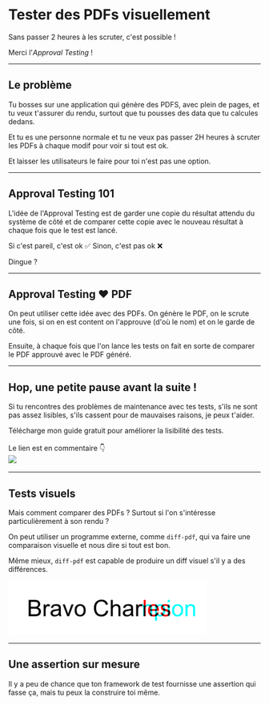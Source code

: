 <!--
theme:  your-theme
size: linkedin-portrait
paginate: true
header: Tester des PDFs visuellement
_header: ''
_footer: <a href="https://www.linkedin.com/in/charles-desneuf/"><img src="./charles-desneuf-square.png" class="profile-picture">Charles Desneuf</a>
footer: <a href="https://www.linkedin.com/in/charles-desneuf/">Charles Desneuf</a>
-->

# Tester des PDFs visuellement
Sans passer 2 heures à les scruter, c'est possible !

Merci l'_Approval Testing_ !

---


## Le problème

Tu bosses sur une application qui génère des PDFS, avec plein de pages, et tu veux t'assurer du rendu, surtout que tu pousses des data que tu calcules dedans. 

Et tu es une personne normale et tu ne veux pas passer 2H heures à scruter les PDFs à chaque modif pour voir si tout est ok.

<span class="small">Et laisser les utilisateurs le faire pour toi n'est pas une option.</span>

---

## Approval Testing 101

L'idée de l'Approval Testing est de garder une copie du résultat attendu du système de côté et de comparer cette copie avec le nouveau résultat à chaque fois que le test est lancé.

Si c'est pareil, c'est ok ✅
Sinon, c'est pas ok ❌

Dingue ?

---

## Approval Testing ❤️ PDF

On peut utiliser cette idée avec des PDFs. On génère le PDF, on le scrute une fois, si on en est content on l'approuve (d'où le nom) et on le garde de côté.

Ensuite, à chaque fois que l'on lance les tests on fait en sorte de comparer le PDF approuvé avec le PDF généré.

---
<!--
_footer: <img src="./charles-desneuf-square.png" class="profile-picture">Charles Desneuf
_paginate: skip
-->

## Hop, une petite pause avant la suite !

Si tu rencontres des problèmes de maintenance avec tes tests, s'ils ne sont pas assez lisibles, s'ils cassent pour de mauvaises raisons, je peux t'aider.
<div class="offer">
    <div class="offer-content">
    Télécharge mon guide gratuit pour améliorer la lisibilité des tests.<br /><br />Le lien est en commentaire 👇
    </div>
    <div class="offer-img">
    <a href="https://formation.charlesdesneuf.com/guide-gratuit-5-idees-pour-ameliorer-la-lisibilite-de-vos-tests-automatises?utm_medium=social&utm_source=linkedin&utm_campaign=carousel-Stubbing%20du%20temps%20%3A%20Prendre%20le%20contr%C3%B4le%20du%20syst%C3%A8me">
    <img src="https://formation.charlesdesneuf.com/content-assets/public/eyJhbGciOiJIUzI1NiJ9.eyJvYmplY3Rfa2V5IjoiZHdvazQ1NXZvbDQwdm9rZHNmbXV0NnVxMHF1bCIsImRvbWFpbiI6ImZvcm1hdGlvbi5jaGFybGVzZGVzbmV1Zi5jb20ifQ.NS61AHjRUfdqsvHH6gqCbDNSSyCeI3U3AUlI-7U-PzE" class="free-guide-picture" /></a>
    </div>
</div>

---

## Tests visuels

Mais comment comparer des PDFs ? Surtout si l'on s'intéresse particulièrement à son rendu ?

On peut utiliser un programme externe, comme `diff-pdf`, qui va faire une comparaison visuelle et nous dire si tout est bon.

Même mieux, `diff-pdf` est capable de produire un diff visuel s'il y a des différences.

<div class="container">
<img src="./diff-pdf.png" />
</div>

---

## Une assertion sur mesure

Il y a peu de chance que ton framework de test fournisse une assertion qui fasse ça, mais tu peux la construire toi même.
